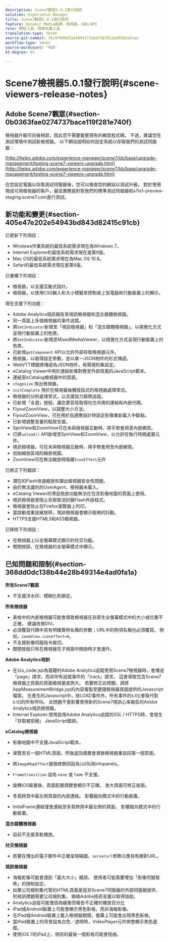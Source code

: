 ```yaml
---
description: Scene7觀眾5.0.1發行說明
solution: Experience Manager
title: Scene7觀眾5.0.1發行說明
feature: Dynamic Media經典，檢視器，SDK/API
role: 開發人員，商業從業人員
translation-type: tm+mt
source-git-commit: f6c97606d7a4209427316d7367013ad9585a5cae
workflow-type: tm+mt
source-wordcount: '938'
ht-degree: 0%

---
```



# Scene7檢視器5.0.1發行說明{#scene-viewers-release-notes}

## Adobe Scene7觀眾{#section-0b0363fae0274737bace119f281e740f}

檢視器升級可向後相容，因此您不需要變更現有的網頁程式碼。 不過，建議您在測試環境中測試新檢視器。 以下網站說明如何設定系統以存取我們的測試伺服器：

[http://helpx.adobe.com/experience-manager/scene7/kb/base/upgrade-management/testing-scene7-viewers-upgrade.html](http://helpx.adobe.com/experience-manager/scene7/kb/base/upgrade-management/testing-scene7-viewers-upgrade.html)

在您設定電腦以存取測試伺服器後，您可以檢查您的網站以測試升級。 對於使用現成可用檢視器的客戶，最佳實務是針對我們的標準測試伺服器和s7is1-preview-staging.scene7.com進行測試。

## 新功能和變更{#section-405e47e202e54943bd843d82415c91cb}

已更新下列項目：

* Windows作業系統的最低系統需求現在為Windows 7。
* Internet Explorer的最低系統需求現在是第9版。
* Mac OS的最低系統需求現在為Mac OS 10.8。
* Safari的最低系統需求現在是第6版。

已重構下列項目：

* 檢視器，以支援互動式設計。
* 檢視器，以使用CSS輸入和大小標籤來控制桌上型電腦和行動裝置上的顯示。

現在支援下列功能：

* Adobe Analytics視訊報告至視訊檢視器和混合媒體檢視器。
* 同一頁面上多個檢視器的事件追蹤。
* 將`SetIndicator`新增至「視訊檢視器」和「混合媒體檢視器」，以視覺化方式呈現行動裝置上的色票。
* 將`SetIndicator`新增至MixedMediaViewer，以視覺化方式呈現行動裝置上的色票。
* 已新增`getComponent` API以允許外部存取檢視器元件。
* 檢視器，以取得設定參數，並以單一JSON物件的形式傳遞。
* WebVTT標題將傳遞為JSON物件，毋需規則集設定。
* eCatalog Viewer中用於連結影像對應至外部頁面的JavaScript範本。
* 連結至eCatalog檢視器中的頁面。
* `stagesize` 飛出檢視器。
* `initComplete` 用於在檢視器後觸發函式的檢視器處理常式。
* 檢視器的分析處理常式，以支援協力廠商追蹤。
* 已新增「全選」按鈕，讓您更容易取得社交共用的連結和內嵌代碼。
* FlyoutZoomView，以調整大小方法。
* FlyoutZoomView，可在用於自適應設計時設定影像重新載入中斷點。
* 已新增調整音量的點按支援。
* SpinView和ZoomView可在未與檢視器互動時，將手勢套用至內嵌網頁。
* 已將`unload()` API新增至SpinView和ZoomView，以允許在執行時期處置元件。
* 視訊檢視器，可在未與檢視器互動時，將手勢套用至內嵌網頁。
* 初始縮放區域的縮放視圖。
* ZoomView可在無法縮放時隱藏`IconEffect`元件

已修正下列錯誤：

* 潛在的Flash快速縮放和彈出檢視器安全性問題。
* 由於無法識別的UserAgent，檢視器未載入。
* eCatalog Viewer的滑鼠拖放功能無法在包含影像地圖的頁面上使用。
* 視訊檢視器會阻止存取取消封鎖Flash外掛程式。
* 檢視器會防止在Firefox瀏覽器上列印。
* 當啟動或重設縮放時，視訊檢視器會顯示輕微的抖動。
* HTTPS支援HTML5和AS3檢視器。

已移除下列項目：

* 在檢視器上以全螢幕模式顯示的社交功能。
* 關閉按鈕，在檢視器的全螢幕模式中顯示。

## 已知問題和限制{#section-368dd0dc138b44e28b49314e4ad0fa1a}

**所有Scene7觀眾**

* 不支援浮水印、模糊化和鎖定。

**所有檢視器**

* 表格中的內嵌檢視器可能會導致檢視器在非原生全螢幕模式中的大小或位置不正確。 建議改用DIV。
* 必須覆寫代碼中具有明確實例名稱的參數；URL中的例項名稱也必須覆寫。 例如，`zoomView.iconeffect=0`。
* 不支援影像伺服指令裁切。
* 關閉按鈕只有在檢視器在子視窗中開啟時才會運作。

**Adobe Analytics培訓**

* 在以s_code.jsp為基礎的Adobe Analytics追蹤使用Scene7檢視器時，會傳送「page」請求，而非所有追蹤事件的「track」請求。 這會導致包含Scene7檢視器之頁面的頁面檢視量度誇大。 若要修正此問題，請將AppMeasurementBridge.jsp的內容複製至要隨檢視器頁面提供的Javascript檔案。 在產生的Javascript中，除LOAD事件外，所有事件的s.tl()會取代對s.t()的所有呼叫。 此問題不會影響使用新的Scene7視訊心率報告的Adobe Analytics視訊檢視器。
* Internet Explorer:使用啟用Adobe Analytics追蹤的SSL / HTTPS時，會發生「存取被拒絕」 JavaScript錯誤。

**eCatalog檢視器**

* 影像地圖中不支援JavaScript範本。
* 導覽至另一個HTML頁面，然後返回偶爾會導致檢視器重設回第一個頁面。
* 將`ImageMapEffect`變換修飾詞設為`1`以叫用infopanels。

* `Frametransition` 設為 `none` 或 `fade` 不支援。

* 旋轉iOS裝置後，頁面配置偶爾會顯示不正確。 放大頁面可修正版面。
* 多頁跨頁中最左側頁面的內部連結。 影響縱向模式中的行動裝置。
* InitalFrame連結僅會連結至多頁跨頁中最左側的頁面。 影響縱向模式中的行動裝置。

**混合媒體檢視器**

* 目前不支援音軌播放。

**社交檢視器**

* 若要在傳出的電子郵件中正確呈現縮圖，`serverurl`修飾元應具有絕對URL。

**視訊檢視器**

* 海報影像可能會遇到「最大大小」錯誤。 使用者可能需要增加「影像伺服發佈」的限制設定。
* 如果公司規則集代管的HTML頁面是從非Scene7伺服器的外部伺服器提供，則視訊標題需要公司規則集。 聯絡Adobe技術支援以取得協助。
* Analytics追蹤可能會因為緩衝而報告不正確的播放百分比
* iPad或Android裝置上可能會顯示黑色影格，而非海報影像。
* 在iPad或Android裝置上載入檢視器期間，螢幕上可能會出現黑色影格。
* 當iPad裝置上的背景設為白色／透明時，VideoPlayer元件側會顯示黑色邊框。
* 使用iOS 7的iPad上，視訊的最後一個影格可能會扭曲。

